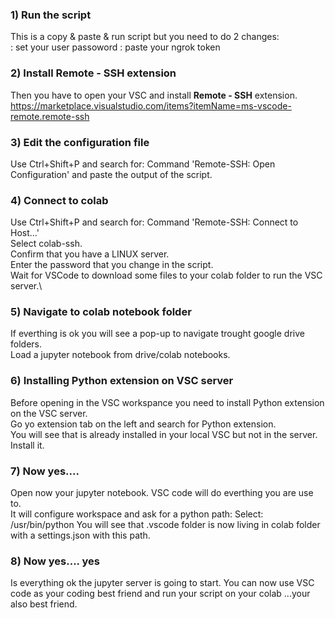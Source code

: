 ### 1) Run the script
This is a copy & paste & run script but you need to do 2 changes:\
     <PASSWORD>: set your user passoword
     <TOKEN>: paste your ngrok token

### 2) Install Remote - SSH extension
Then you have to open your VSC and install __Remote - SSH__ extension.
https://marketplace.visualstudio.com/items?itemName=ms-vscode-remote.remote-ssh

### 3) Edit the configuration file
Use Ctrl+Shift+P and search for: Command 'Remote-SSH: Open Configuration' and paste the output of the script.

### 4) Connect to colab
Use Ctrl+Shift+P and search for: Command 'Remote-SSH: Connect to Host...'\
Select colab-ssh.\
Confirm that you have a LINUX server.\
Enter the password that you change in the script.\
Wait for VSCode to download some files to your colab folder to run the VSC server.\

### 5) Navigate to colab notebook folder
If everthing is ok you will see a pop-up to navigate trought google drive folders.\
Load a jupyter notebook from drive/colab notebooks.

### 6) Installing Python extension on VSC server
Before opening in the VSC workspance you need to install Python extension on the VSC server.\
Go yo extension tab on the left and search for Python extension.\
You will see that is already installed in your local VSC but not in the server. Install it.

### 7) Now yes....
Open now your jupyter notebook. VSC code will do everthing you are use to.\
It will configure workspace and ask for a python path: Select: /usr/bin/python
You will see that .vscode folder is now living in colab folder with a settings.json with this path.

### 8) Now yes.... yes
Is everything ok the jupyter server is going to start. You can now use VSC code as your coding best friend and run your script on your colab ...your also best friend.
